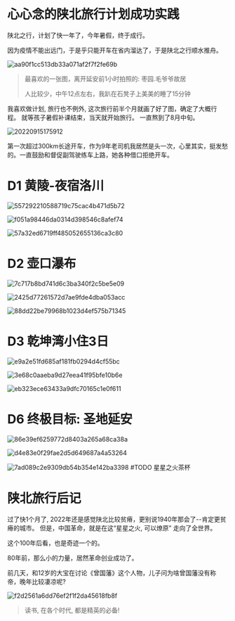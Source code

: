 
# 心心念的陕北旅行计划成功实践

陕北之行，计划了快一年了，今年暑假，终于成行。 

因为疫情不能出远门，于是乎只能开车在省内溜达了，于是陕北之行顺水推舟。

![aa90f1cc513db33a071af2f7f2fe69b](https://pic.spyspider.com/quantdao/${fileName}aa90f1cc513db33a071af2f7f2fe69b.jpg?imageView2/2/h/800)
> 最喜欢的一张图，离开延安前1小时拍照的: 枣园.毛爷爷故居
> 
> 人比较少，中午12点左右，我趴在石凳子上美美的睡了15分钟


我喜欢做计划, 旅行也不例外, 这次旅行前半个月就画了好了图，确定了大概行程。 就等孩子暑假补课结束，当天就开始旅行。
一直熬到了8月中旬。

![20220915175912](https://pic.spyspider.com/quantdao/${fileName}20220915175912.png)

第一次超过300km长途开车，作为9年老司机我居然是头一次，心里其实，挺发愁的。一直鼓励和督促副驾驶练车上路，她各种借口拒绝开车。



# D1 黄陵-夜宿洛川

![557292210588719c75cac4b471d5b72](https://pic.spyspider.com/quantdao/${fileName}557292210588719c75cac4b471d5b72.jpg?imageView2/2/h/800)


![f051a98446da0314d398546c8afef74](https://pic.spyspider.com/quantdao/${fileName}f051a98446da0314d398546c8afef74.jpg?imageView2/2/h/800)

![57a32ed6719ff485052655136ca3c80](https://pic.spyspider.com/quantdao/${fileName}57a32ed6719ff485052655136ca3c80.jpg?imageView2/2/h/800)

# D2 壶口瀑布

![7c717b8bd741d6c3ba340f2c5be5e09](https://pic.spyspider.com/quantdao/${fileName}7c717b8bd741d6c3ba340f2c5be5e09.jpg?imageView2/2/h/800)

![2425d77261572d7ae9fde4dba053acc](https://pic.spyspider.com/quantdao/${fileName}2425d77261572d7ae9fde4dba053acc.jpg?imageView2/2/h/800)

![88dd22be79968b1023d4ef575b71345](https://pic.spyspider.com/quantdao/${fileName}88dd22be79968b1023d4ef575b71345.jpg?imageView2/2/h/800)
# D3 乾坤湾小住3日

![e9a2e51fd685af181fb0294d4cf55bc](https://pic.spyspider.com/quantdao/${fileName}e9a2e51fd685af181fb0294d4cf55bc.jpg?imageView2/2/h/800)


![3e68c0aaeba9d27eea41f95bfe10b6e](https://pic.spyspider.com/quantdao/${fileName}3e68c0aaeba9d27eea41f95bfe10b6e.jpg?imageView2/2/h/800)

![eb323ece63433a9dfc70165c1e0f611](https://pic.spyspider.com/quantdao/${fileName}eb323ece63433a9dfc70165c1e0f611.jpg?imageView2/2/h/800)

# D6 终极目标: 圣地延安

![86e39ef6259772d8403a265a68ca38a](https://pic.spyspider.com/quantdao/${fileName}86e39ef6259772d8403a265a68ca38a.jpg?imageView2/2/h/800)

![d4e83e0f29fae2d5d649687a4a53264](https://pic.spyspider.com/quantdao/${fileName}d4e83e0f29fae2d5d649687a4a53264.jpg?imageView2/2/h/800)


![7ad089c2e9309db54b354e142ba3398](https://pic.spyspider.com/quantdao/${fileName}7ad089c2e9309db54b354e142ba3398.jpg?imageView2/2/h/800)
#TODO 星星之火茶杯

# 陕北旅行后记
过了快1个月了, 2022年还是感觉陕北比较贫瘠，更别说1940年那会了--肯定更贫瘠的城市。
但是，中国革命，就是在这“星星之火, 可以燎原” 走向了全世界。

这个100年后看，也是奇迹一个的。

80年前，那么小的力量，居然革命创业成功了。

前几天，和12岁的大宝在讨论《曾国藩》这个人物，儿子问为啥曾国藩没有称帝，晚年比较凄凉呢?



![f2d2561a6dd76ef2f1f2da45618fb8f](https://pic.spyspider.com/quantdao/${fileName}f2d2561a6dd76ef2f1f2da45618fb8f.jpg?imageView2/2/h/800)


 
 > 读书, 在各个时代, 都是精英的必备!